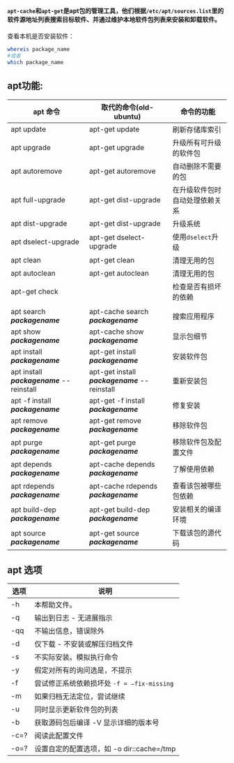 #### `apt-cache`和`apt-get`是apt包的管理工具，他们根据`/etc/apt/sources.list`里的软件源地址列表搜索目标软件、并通过维护本地软件包列表来安装和卸载软件。

查看本机是否安装软件：

```bash
whereis package_name
#或者
which package_name
```



## apt功能:

| apt 命令                                  | 取代的命令(old-ubuntu)                        | 命令的功能                     |
| ----------------------------------------- | --------------------------------------------- | ------------------------------ |
| apt update                                | apt-get update                                | 刷新存储库索引                 |
| apt upgrade                               | apt-get upgrade                               | 升级所有可升级的软件包         |
| apt autoremove                            | apt-get autoremove                            | 自动删除不需要的包             |
| apt full-upgrade                          | apt-get dist-upgrade                          | 在升级软件包时自动处理依赖关系 |
| apt dist-upgrade                          | apt-get dist-upgrade                          | 升级系统                       |
| apt dselect-upgrade                       | apt-get dselect-upgrade                       | 使用`dselect`升级              |
| apt clean                                 | apt-get clean                                 | 清理无用的包                   |
| apt autoclean                             | apt-get autoclean                             | 清理无用的包                   |
| apt-get check                             |                                               | 检查是否有损坏的依赖           |
|                                           |                                               |                                |
| apt search ***packagename***              | apt-cache search ***packagename***            | 搜索应用程序                   |
| apt show ***packagename***                | apt-cache show ***packagename***              | 显示包细节                     |
| apt install ***packagename***             | apt-get install ***packagename***             | 安装软件包                     |
| apt install ***packagename*** --reinstall | apt-get install ***packagename*** --reinstall | 重新安装包                     |
| apt -f install ***packagename***          | apt-get -f install ***packagename***          | 修复安装                       |
| apt remove ***packagename***              | apt-get remove ***packagename***              | 移除软件包                     |
| apt purge ***packagename***               | apt-get purge ***packagename***               | 移除软件包及配置文件           |
| apt depends ***packagename***             | apt-cache depends ***packagename***           | 了解使用依赖                   |
| apt rdepends ***packagename***            | apt-cache rdepends ***packagename***          | 查看该包被哪些包依赖           |
| apt build-dep ***packagename***           | apt-get build-dep ***packagename***           | 安装相关的编译环境             |
| apt source ***packagename***              | apt-get source ***packagename***              | 下载该包的源代码               |



## apt 选项

| 选项 | 说明                                       |
| ---- | ------------------------------------------ |
| -h   | 本帮助文件。                               |
| -q   | 输出到日志 - 无进展指示                    |
| -qq  | 不输出信息，错误除外                       |
| -d   | 仅下载 - 不安装或解压归档文件              |
| -s   | 不实际安装。模拟执行命令                   |
| -y   | 假定对所有的询问选是，不提示               |
| -f   | 尝试修正系统依赖损坏处 `-f = –fix-missing` |
| -m   | 如果归档无法定位，尝试继续                 |
| -u   | 同时显示更新软件包的列表                   |
| -b   | 获取源码包后编译 -V 显示详细的版本号       |
| -c=? | 阅读此配置文件                             |
| -o=? | 设置自定的配置选项，如 -o dir::cache=/tmp  |

